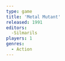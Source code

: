 ```yaml
---
type: game
title: 'Metal Mutant'
released: 1991
editors: 
  -Silmarils
players: 1
genres:
  - Action
---
```

